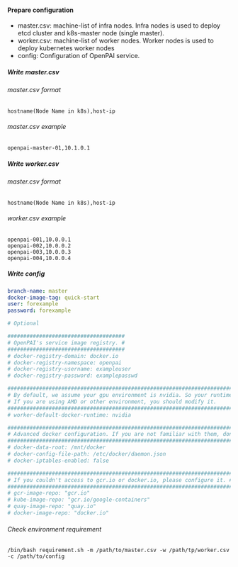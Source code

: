 #### Prepare configuration

- master.csv: machine-list of infra nodes. Infra nodes is used to deploy etcd cluster and k8s-master node (single master).
- worker.csv: machine-list of worker nodes. Worker nodes is used to deploy kubernetes worker nodes
- config: Configuration of OpenPAI service.


##### Write master.csv

###### master.csv format
```
hostname(Node Name in k8s),host-ip
```
###### master.csv example
```
openpai-master-01,10.1.0.1
```
##### Write worker.csv
###### master.csv format
```
hostname(Node Name in k8s),host-ip
```
###### worker.csv example
```
openpai-001,10.0.0.1
openpai-002,10.0.0.2
openpai-003,10.0.0.3
openpai-004,10.0.0.4
```
##### Write config

```yaml
branch-name: master
docker-image-tag: quick-start
user: forexample
password: forexample

# Optional

#####################################
# OpenPAI's service image registry. #
#####################################
# docker-registry-domain: docker.io
# docker-registry-namespace: openpai
# docker-registry-username: exampleuser
# docker-registry-password: examplepasswd

###########################################################################################
# By default, we assume your gpu environment is nvidia. So your runtime should be nvidia. #
# If you are using AMD or other environment, you should modify it.                        #
###########################################################################################
# worker-default-docker-runtime: nvidia

########################################################################################
# Advanced docker configuration. If you are not familiar with them, don't change them. #
########################################################################################
# docker-data-root: /mnt/docker
# docker-config-file-path: /etc/docker/daemon.json
# docker-iptables-enabled: false

#######################################################################
# If you couldn't access to gcr.io or docker.io, please configure it. #
#######################################################################
# gcr-image-repo: "gcr.io"
# kube-image-repo: "gcr.io/google-containers"
# quay-image-repo: "quay.io"
# docker-image-repo: "docker.io"
```

###### Check environment requirement

```shell script
/bin/bash requirement.sh -m /path/to/master.csv -w /path/tp/worker.csv -c /path/to/config
```
